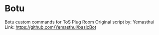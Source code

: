 # Botu
Botu custom commands for ToS Plug Room
Original script by: Yemasthui
Link: https://github.com/Yemasthui/basicBot

